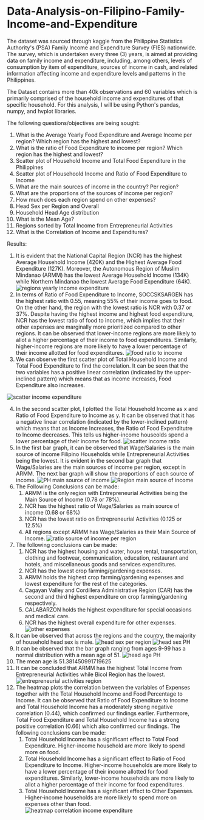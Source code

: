 # Data-Analysis-on-Filipino-Family-Income-and-Expenditure
The dataset was sourced through kaggle from the Philippine Statistics Authority's (PSA) Family Income and Expenditure Survey (FIES) nationwide. The survey, which is undertaken every three (3) years, is aimed at providing data on family income and expenditure, including, among others, levels of consumption by item of expenditure, sources of income in cash, and related information affecting income and expenditure levels and patterns in the Philippines.

The Dataset contains more than 40k observations and 60 variables which is primarily comprised of the household income and expenditures of that specific household. For this analysis, I will be using Python's pandas, numpy, and hvplot libraries.

The following questions/objectives are being sought:
1. What is the Average Yearly Food Expenditure and Average Income per region? Which region has the highest and lowest?
2. What is the ratio of Food Expenditure to income per region? Which region has the highest and lowest?
3. Scatter plot of Household Income and Total Food Expenditure in the Philippines
4. Scatter plot of Househoold Income and Ratio of Food Expenditure to Income
5. What are the main sources of income in the country? Per region?
6. What are the proportions of the sources of income per region?
7. How much does each region spend on other expenses?
8. Head Sex per Region and Overall
9. Household Head Age distribution
10. What is the Mean Age?
11. Regions sorted by Total Income from Entrepreneurial Activities
12. What is the Correlation of Income and Expenditures?

Results: 
1. It is evident that the National Capital Region (NCR) has the highest Average Household Income (420K) and the Highest Average Food Expenditure (127K). Moreover, the Autonomous Region of Muslim Mindanao (ARMM) has the lowest Average Household Income (134K) while Northern Mindanao the lowest Average Food Expenditure (64K). 
![regions yearly income expenditure](https://github.com/johanncatalla/Data-Analysis-on-Filipino-Family-Income-and-Expenditure/blob/main/images/1.png)
2. In terms of Ratio of Food Expenditure to Income, SOCCSKSARGEN has the highest ratio with 0.55, meaning 55% of their income goes to food. On the other hand, the region with the lowest ratio is NCR with 0.37 or 37%. Despite having the highest income and highest food expenditure, NCR has the lowest ratio of food to income, which implies that their other expenses are marginally more prioritized compared to other regions. It can be observed that lower-income regions are more likely to allot a higher percentage of their income to food expenditures. Similarly, higher-income regions are more likely to have a lower percentage of their income allotted for food expenditures. 
![food ratio to income](https://github.com/johanncatalla/Data-Analysis-on-Filipino-Family-Income-and-Expenditure/blob/main/images/2.png)
3. We can observe the first scatter plot of Total Household Income and Total Food Expenditure to find the correlation. It can be seen that the two variables has a positive linear correlation (indicated by the upper-inclined pattern) which means that as income increases, Food Expenditure also increases.

![scatter income expenditure](https://github.com/johanncatalla/Data-Analysis-on-Filipino-Family-Income-and-Expenditure/blob/main/images/3.png)

4. In the second scatter plot, I plotted the Total Household Income as x and Ratio of Food Expenditure to Income as y. It can be observed that it has a negative linear correlation (indicated by the lower-inclined pattern) which means that as Income Increases, the Ratio of Food Expenditutre to Income decreases. This tells us higher-income houseolds spend a lower percentage of their income for food. 
![scatter income ratio](https://github.com/johanncatalla/Data-Analysis-on-Filipino-Family-Income-and-Expenditure/blob/main/images/4.png)
5. In the first bar graph, it can be observed that Wage/Salaries is the main source of income Filipino Households while Entrepreneurial Activities being the lowest. It is evident in the second bar graph that Wage/Salaries are the main sources of income per region, except in ARMM. The next bar graph will show the proportions of each source of income.
![PH main source of income](https://github.com/johanncatalla/Data-Analysis-on-Filipino-Family-Income-and-Expenditure/blob/main/images/5.1.png)
![Region main source of income](https://github.com/johanncatalla/Data-Analysis-on-Filipino-Family-Income-and-Expenditure/blob/main/images/5.2.png)
6. The Following Conclusions can be made: 
    1. ARMM is the only region with Entrepreneurial Activities being the Main Source of Income (0.78 or 78%). 
    2. NCR has the highest ratio of Wage/Salaries as main source of income (0.68 or 68%)
    3. NCR has the lowest ratio on Entrepreneurial Activities (0.125 or 12.5%)
    4. All regions except ARMM has Wage/Salaries as their Main Source of Income.
![ratio source of income per region](https://github.com/johanncatalla/Data-Analysis-on-Filipino-Family-Income-and-Expenditure/blob/main/images/6.png)
7. The following conclusions can be made: 
    1. NCR has the highest housing and water, house rental, transportation, clothing and footwear, communication, education, restaurant and hotels, and miscellaneous goods and services expenditures.
    2. NCR has the lowest crop farming/gardening expenses. 
    3. ARMM holds the highest crop farming/gardening expenses and lowest expenditure for the rest of the categories. 
    4. Cagayan Valley and Cordillera Administrative Region (CAR) has the second and third highest expenditure on crop farming/gardening respectively.
    5. CALABARZON holds the highest expenditure for special occasions and medical care. 
    6. NCR has the highest overall expenditure for other expenses.
![other expenses](https://github.com/johanncatalla/Data-Analysis-on-Filipino-Family-Income-and-Expenditure/blob/main/images/7.png)
8. It can be observed that across the regions and the country, the majority of household head sex is male. 
![head sex per region](https://github.com/johanncatalla/Data-Analysis-on-Filipino-Family-Income-and-Expenditure/blob/main/images/8.1.png)
![head sex PH](https://github.com/johanncatalla/Data-Analysis-on-Filipino-Family-Income-and-Expenditure/blob/main/images/8.2.png)
9. It can be observed that the bar graph ranging from ages 9-99 has a normal distribution with a mean age of 51.
![head age PH](https://github.com/johanncatalla/Data-Analysis-on-Filipino-Family-Income-and-Expenditure/blob/main/images/9.png)
10. The mean age is 51.381450991719625
11. It can be concluded that ARMM has the highest Total Income from Entrepreneurial Activities while Bicol Region has the lowest. 
![entrepreneurial activities region](https://github.com/johanncatalla/Data-Analysis-on-Filipino-Family-Income-and-Expenditure/blob/main/images/11.png)
12. The heatmap plots the correlation between the variables of Expenses together with the Total Household Income and Food Percentage to Income. It can be observed that Ratio of Food Expenditure to Income and Total Household Income has a moderately strong negative correlation (0.44), which confirmed our findings earlier. Furthermore, Total Food Expenditure and Total Household Income has a strong positive correlation (0.66) which also confirmed our findings. The following conclusions can be made:
    1. Total Household Income has a significant effect to Total Food Expenditure. Higher-income household are more likely to spend more on food.
    2. Total Household Income has a significant effect to Ratio of Food Expenditure to Income. Higher-income households are more likely to have a lower percentage of their income allotted for food expenditures. Similarly, lower-income households are more likely to allot a higher percentage of their income for food expenditures.
    3. Total Household Income has a significant effect to Other Expenses. Higher-income households are more likely to spend more on expenses other than food.  
![heatmap correlation income expenditure](https://github.com/johanncatalla/Data-Analysis-on-Filipino-Family-Income-and-Expenditure/blob/main/images/12.png)
